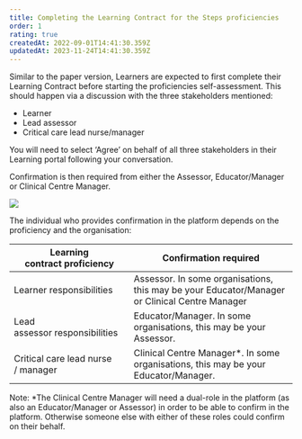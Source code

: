 ```yaml
---
title: Completing the Learning Contract for the Steps proficiencies
order: 1
rating: true
createdAt: 2022-09-01T14:41:30.359Z
updatedAt: 2023-11-24T14:41:30.359Z
---
```

<UserGuideFrameworkNotice framework="Steps proficiencies"></UserGuideFrameworkNotice>

Similar to the paper version, Learners are expected to first complete their Learning Contract before starting the proficiencies self-assessment. This should happen via a discussion with the three stakeholders mentioned:

* Learner
* Lead assessor
* Critical care lead nurse/manager 

You will need to select ‘Agree’ on behalf of all three stakeholders in their Learning portal following your conversation.

Confirmation is then required from either the Assessor, Educator/Manager or Clinical Centre Manager.

![](/img/learning-contract_1.png)

The individual who provides confirmation in the platform depends on the proficiency and the organisation:

| Learning contract proficiency     | Confirmation required                                                                  |
| ----------------------------------- | --------------------------------------------------------------------------------------- |
| Learner responsibilities          | Assessor. In some organisations, this may be your Educator/Manager or Clinical Centre Manager |
| Lead assessor responsibilities     | Educator/Manager. In some organisations, this may be your Assessor.                           |
| Critical care lead nurse / manager | Clinical Centre Manager*. In some organisations, this may be your Educator/Manager.           |

Note: *The Clinical Centre Manager will need a dual-role in the platform (as also an Educator/Manager or Assessor) in order to be able to confirm in the platform. Otherwise someone else with either of these roles could confirm on their behalf.
